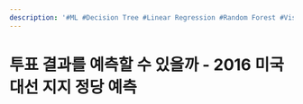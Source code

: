 ```yaml
---
description: '#ML #Decision Tree #Linear Regression #Random Forest #Visualization'
---
```


# 투표 결과를 예측할 수 있을까 - 2016 미국 대선 지지 정당 예측

<figure><img src="../../../.gitbook/assets/1 (1).jpg" alt=""><figcaption></figcaption></figure>

<figure><img src="../../../.gitbook/assets/2.jpg" alt=""><figcaption></figcaption></figure>

<figure><img src="../../../.gitbook/assets/3 (1).jpg" alt=""><figcaption></figcaption></figure>

<figure><img src="../../../.gitbook/assets/4 (1).jpg" alt=""><figcaption></figcaption></figure>

<figure><img src="../../../.gitbook/assets/5 (1).jpg" alt=""><figcaption></figcaption></figure>

<figure><img src="../../../.gitbook/assets/6.jpg" alt=""><figcaption></figcaption></figure>

<figure><img src="../../../.gitbook/assets/7.jpg" alt=""><figcaption></figcaption></figure>

<figure><img src="../../../.gitbook/assets/8 (1).jpg" alt=""><figcaption></figcaption></figure>

<figure><img src="../../../.gitbook/assets/9 (1).jpg" alt=""><figcaption></figcaption></figure>

<figure><img src="../../../.gitbook/assets/10.jpg" alt=""><figcaption></figcaption></figure>

<figure><img src="../../../.gitbook/assets/11 (1).jpg" alt=""><figcaption></figcaption></figure>

<figure><img src="../../../.gitbook/assets/12.jpg" alt=""><figcaption></figcaption></figure>

<figure><img src="../../../.gitbook/assets/13 (1).jpg" alt=""><figcaption></figcaption></figure>

<figure><img src="../../../.gitbook/assets/14 (1).jpg" alt=""><figcaption></figcaption></figure>

<figure><img src="../../../.gitbook/assets/15 (1).jpg" alt=""><figcaption></figcaption></figure>

<figure><img src="../../../.gitbook/assets/16 (1).jpg" alt=""><figcaption></figcaption></figure>

<figure><img src="../../../.gitbook/assets/17 (1).jpg" alt=""><figcaption></figcaption></figure>

<figure><img src="../../../.gitbook/assets/18 (1).jpg" alt=""><figcaption></figcaption></figure>

<figure><img src="../../../.gitbook/assets/19.jpg" alt=""><figcaption></figcaption></figure>

<figure><img src="../../../.gitbook/assets/20.jpg" alt=""><figcaption></figcaption></figure>

<figure><img src="../../../.gitbook/assets/21.jpg" alt=""><figcaption></figcaption></figure>

<figure><img src="../../../.gitbook/assets/22.jpg" alt=""><figcaption></figcaption></figure>

<figure><img src="../../../.gitbook/assets/23.jpg" alt=""><figcaption></figcaption></figure>

<figure><img src="../../../.gitbook/assets/24.jpg" alt=""><figcaption></figcaption></figure>

<figure><img src="../../../.gitbook/assets/25.jpg" alt=""><figcaption></figcaption></figure>

<figure><img src="../../../.gitbook/assets/26.jpg" alt=""><figcaption></figcaption></figure>

<figure><img src="../../../.gitbook/assets/27.jpg" alt=""><figcaption></figcaption></figure>

<figure><img src="../../../.gitbook/assets/28.jpg" alt=""><figcaption></figcaption></figure>

<figure><img src="../../../.gitbook/assets/29.jpg" alt=""><figcaption></figcaption></figure>

<figure><img src="../../../.gitbook/assets/30.jpg" alt=""><figcaption></figcaption></figure>

<figure><img src="../../../.gitbook/assets/31.jpg" alt=""><figcaption></figcaption></figure>
